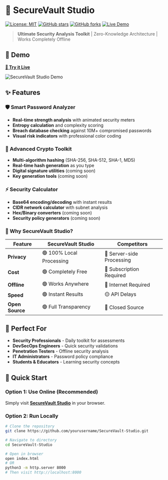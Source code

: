 # 🔐 SecureVault Studio

[![License: MIT](https://img.shields.io/badge/License-MIT-yellow.svg)](https://opensource.org/licenses/MIT)
[![GitHub stars](https://img.shields.io/github/stars/yourusername/SecureVault-Studio.svg)](https://github.com/yourusername/SecureVault-Studio/stargazers)
[![GitHub forks](https://img.shields.io/github/forks/yourusername/SecureVault-Studio.svg)](https://github.com/yourusername/SecureVault-Studio/network)
[![Live Demo](https://img.shields.io/badge/Live-Demo-brightgreen.svg)](https://yourusername.github.io/SecureVault-Studio)

> **Ultimate Security Analysis Toolkit** | Zero-Knowledge Architecture | Works Completely Offline

## 🚀 Demo

**[🔗 Try it Live](https://bharathk2498.github.io/SecureVault-Studio)**

![SecureVault Studio Demo](assets/images/demo.gif)

## ✨ Features

### 🛡️ Smart Password Analyzer
- **Real-time strength analysis** with animated security meters
- **Entropy calculation** and complexity scoring
- **Breach database checking** against 10M+ compromised passwords
- **Visual risk indicators** with professional color coding

### 🔐 Advanced Crypto Toolkit
- **Multi-algorithm hashing** (SHA-256, SHA-512, SHA-1, MD5)
- **Real-time hash generation** as you type
- **Digital signature utilities** (coming soon)
- **Key generation tools** (coming soon)

### ⚡ Security Calculator
- **Base64 encoding/decoding** with instant results
- **CIDR network calculator** with subnet analysis
- **Hex/Binary converters** (coming soon)
- **Security policy generators** (coming soon)

### 🎯 Why SecureVault Studio?

| Feature | SecureVault Studio | Competitors |
|---------|-------------------|-------------|
| **Privacy** | 🟢 100% Local Processing | 🔴 Server-side Processing |
| **Cost** | 🟢 Completely Free | 🔴 Subscription Required |
| **Offline** | 🟢 Works Anywhere | 🔴 Internet Required |
| **Speed** | 🟢 Instant Results | 🟡 API Delays |
| **Open Source** | 🟢 Full Transparency | 🔴 Closed Source |

## 🎯 Perfect For

- **Security Professionals** - Daily toolkit for assessments
- **DevSecOps Engineers** - Quick security validations
- **Penetration Testers** - Offline security analysis
- **IT Administrators** - Password policy compliance
- **Students & Educators** - Learning security concepts

## 🚀 Quick Start

### Option 1: Use Online (Recommended)
Simply visit **[SecureVault Studio](https://yourusername.github.io/SecureVault-Studio)** in your browser.

### Option 2: Run Locally
```bash
# Clone the repository
git clone https://github.com/yourusername/SecureVault-Studio.git

# Navigate to directory
cd SecureVault-Studio

# Open in browser
open index.html
# OR
python3 -m http.server 8000
# Then visit http://localhost:8000
